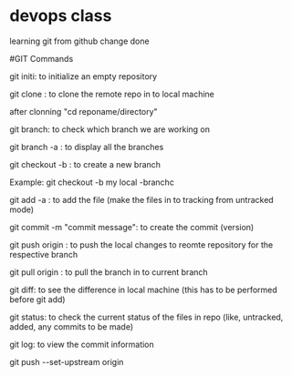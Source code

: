 # devops class 
learning git from github change done

#GIT Commands

git initi: to initialize an empty repository

git clone <repo url>: to clone the remote repo in to local machine

after clonning "cd reponame/directory"

git branch: to check which branch we are working on

git branch -a : to display all the branches

git checkout -b <branch name>: to create a new branch 

Example: git checkout -b my local -branchc

git add -a : to add the file (make the files in to tracking from untracked mode)

git commit -m "commit message": to create the commit (version)

git push origin <branch nae>: to push the local changes to reomte repository for the respective branch 

git pull origin <branch name>: to pull the branch in to current branch

git diff: to see the difference in local machine (this has to be performed before git add)

git status: to check the current status of the files in repo (like, untracked, added, any commits to be made)

git log: to view the commit information 

git push --set-upstream origin <branch name>
